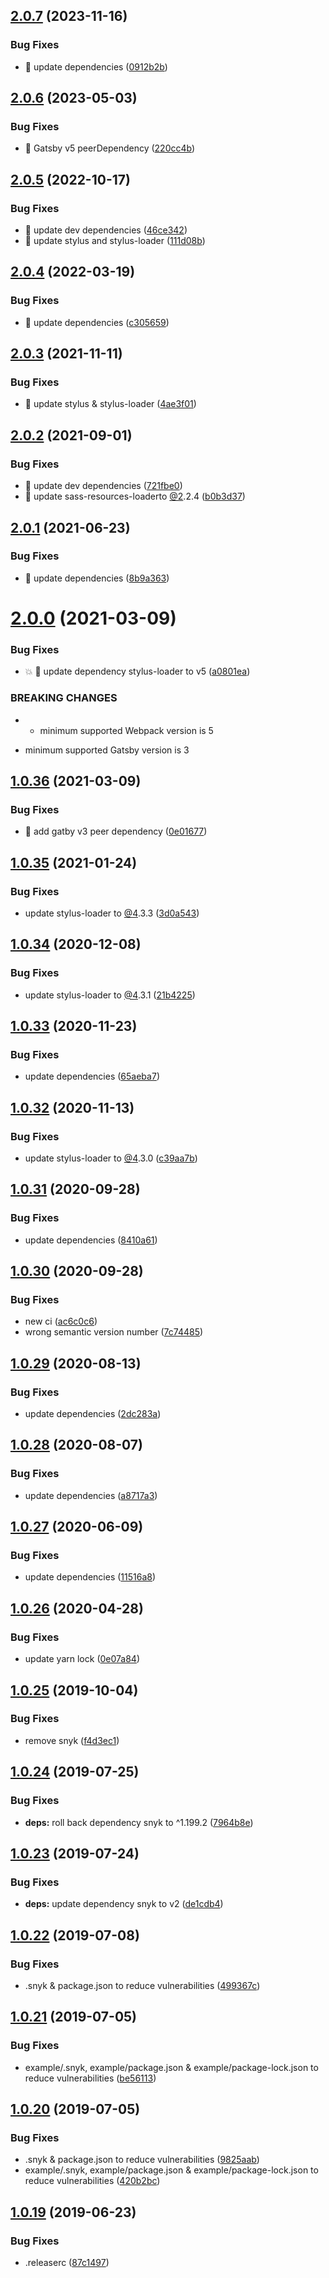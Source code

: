 ## [2.0.7](https://github.com/JimmyBeldone/gatsby-plugin-stylus-resources/compare/v2.0.6...v2.0.7) (2023-11-16)


### Bug Fixes

* 🐛 update dependencies ([0912b2b](https://github.com/JimmyBeldone/gatsby-plugin-stylus-resources/commit/0912b2b18422cf0ddd788dfb6f5c4d3dd780956c))

## [2.0.6](https://github.com/JimmyBeldone/gatsby-plugin-stylus-resources/compare/v2.0.5...v2.0.6) (2023-05-03)


### Bug Fixes

* 🐛 Gatsby v5 peerDependency ([220cc4b](https://github.com/JimmyBeldone/gatsby-plugin-stylus-resources/commit/220cc4b4c83f0e51fb1b02a0f598c1e6a9767324))

## [2.0.5](https://github.com/JimmyBeldone/gatsby-plugin-stylus-resources/compare/v2.0.4...v2.0.5) (2022-10-17)


### Bug Fixes

* 🐛 update dev dependencies ([46ce342](https://github.com/JimmyBeldone/gatsby-plugin-stylus-resources/commit/46ce342dac824d00f8f2da24cb76723babf986a8))
* 🐛 update stylus and stylus-loader ([111d08b](https://github.com/JimmyBeldone/gatsby-plugin-stylus-resources/commit/111d08ba8103a5259bf3b52b1905bcd6b68e53e0))

## [2.0.4](https://github.com/JimmyBeldone/gatsby-plugin-stylus-resources/compare/v2.0.3...v2.0.4) (2022-03-19)


### Bug Fixes

* 🐛 update dependencies ([c305659](https://github.com/JimmyBeldone/gatsby-plugin-stylus-resources/commit/c305659b4a9a54240bcb398fb93f4f2a1b80b766))

## [2.0.3](https://github.com/JimmyBeldone/gatsby-plugin-stylus-resources/compare/v2.0.2...v2.0.3) (2021-11-11)


### Bug Fixes

* 🐛 update stylus & stylus-loader ([4ae3f01](https://github.com/JimmyBeldone/gatsby-plugin-stylus-resources/commit/4ae3f0110604c7931ca85b9c8cc95e32165e571c))

## [2.0.2](https://github.com/JimmyBeldone/gatsby-plugin-stylus-resources/compare/v2.0.1...v2.0.2) (2021-09-01)


### Bug Fixes

* 🐛 update dev dependencies ([721fbe0](https://github.com/JimmyBeldone/gatsby-plugin-stylus-resources/commit/721fbe00ab072178eb7131d80894a82cdf129872))
* 🐛 update sass-resources-loaderto [@2](https://github.com/2).2.4 ([b0b3d37](https://github.com/JimmyBeldone/gatsby-plugin-stylus-resources/commit/b0b3d37e832c1fb2abb0f6e36541286b6a8ac08e))

## [2.0.1](https://github.com/JimmyBeldone/gatsby-plugin-stylus-resources/compare/v2.0.0...v2.0.1) (2021-06-23)


### Bug Fixes

* 🐛 update dependencies ([8b9a363](https://github.com/JimmyBeldone/gatsby-plugin-stylus-resources/commit/8b9a363a76e63a1cf47f35193acdf9dd3a9e4da1))

# [2.0.0](https://github.com/JimmyBeldone/gatsby-plugin-stylus-resources/compare/v1.0.36...v2.0.0) (2021-03-09)


### Bug Fixes

* 💥 🐛 update dependency stylus-loader to v5 ([a0801ea](https://github.com/JimmyBeldone/gatsby-plugin-stylus-resources/commit/a0801eaaf4747fc746326c3fc0cf0ce1dd7c8384))


### BREAKING CHANGES

* - minimum supported Webpack version is 5
- minimum supported Gatsby version is 3

## [1.0.36](https://github.com/JimmyBeldone/gatsby-plugin-stylus-resources/compare/v1.0.35...v1.0.36) (2021-03-09)


### Bug Fixes

* 🐛 add gatby v3 peer dependency ([0e01677](https://github.com/JimmyBeldone/gatsby-plugin-stylus-resources/commit/0e0167785d4b9d1bc897bf7427fcf2afee87426b))

## [1.0.35](https://github.com/JimmyBeldone/gatsby-plugin-stylus-resources/compare/v1.0.34...v1.0.35) (2021-01-24)


### Bug Fixes

* update stylus-loader to [@4](https://github.com/4).3.3 ([3d0a543](https://github.com/JimmyBeldone/gatsby-plugin-stylus-resources/commit/3d0a54355f44ad833648ade88bdcad376a41a107))

## [1.0.34](https://github.com/JimmyBeldone/gatsby-plugin-stylus-resources/compare/v1.0.33...v1.0.34) (2020-12-08)


### Bug Fixes

* update stylus-loader to [@4](https://github.com/4).3.1 ([21b4225](https://github.com/JimmyBeldone/gatsby-plugin-stylus-resources/commit/21b422580238a6b8c8efb52146e732184a2cf23e))

## [1.0.33](https://github.com/JimmyBeldone/gatsby-plugin-stylus-resources/compare/v1.0.32...v1.0.33) (2020-11-23)


### Bug Fixes

* update dependencies ([65aeba7](https://github.com/JimmyBeldone/gatsby-plugin-stylus-resources/commit/65aeba7f30a0938a3c2bf63529e7380fdf9b5f2e))

## [1.0.32](https://github.com/JimmyBeldone/gatsby-plugin-stylus-resources/compare/v1.0.31...v1.0.32) (2020-11-13)


### Bug Fixes

* update stylus-loader to [@4](https://github.com/4).3.0 ([c39aa7b](https://github.com/JimmyBeldone/gatsby-plugin-stylus-resources/commit/c39aa7bb2a4f7c82d481567429f34e9f281e1251))

## [1.0.31](https://github.com/JimmyBeldone/gatsby-plugin-stylus-resources/compare/v1.0.30...v1.0.31) (2020-09-28)


### Bug Fixes

* update dependencies ([8410a61](https://github.com/JimmyBeldone/gatsby-plugin-stylus-resources/commit/8410a616c9a5b0e67a965f3817e2983870df57bb))

## [1.0.30](https://github.com/JimmyBeldone/gatsby-plugin-stylus-resources/compare/v1.0.29...v1.0.30) (2020-09-28)


### Bug Fixes

* new ci ([ac6c0c6](https://github.com/JimmyBeldone/gatsby-plugin-stylus-resources/commit/ac6c0c64d25731fdf7527bf7523fa7f1bd163f87))
* wrong semantic version number ([7c74485](https://github.com/JimmyBeldone/gatsby-plugin-stylus-resources/commit/7c7448557b6b875873afd73946c8c8c699eec558))

## [1.0.29](https://github.com/JimmyBeldone/gatsby-plugin-stylus-resources/compare/v1.0.28...v1.0.29) (2020-08-13)


### Bug Fixes

* update dependencies ([2dc283a](https://github.com/JimmyBeldone/gatsby-plugin-stylus-resources/commit/2dc283a1cd1cc029cf197cf91bf7548b225043d5))

## [1.0.28](https://github.com/JimmyBeldone/gatsby-plugin-stylus-resources/compare/v1.0.27...v1.0.28) (2020-08-07)


### Bug Fixes

* update dependencies ([a8717a3](https://github.com/JimmyBeldone/gatsby-plugin-stylus-resources/commit/a8717a3a7bbc8001fc89ae838b74c0fee344fffa))

## [1.0.27](https://github.com/JimmyBeldone/gatsby-plugin-stylus-resources/compare/v1.0.26...v1.0.27) (2020-06-09)


### Bug Fixes

* update dependencies ([11516a8](https://github.com/JimmyBeldone/gatsby-plugin-stylus-resources/commit/11516a8f1118a457de7ce65a4bc8cb02437ff2f7))

## [1.0.26](https://github.com/JimmyBeldone/gatsby-plugin-stylus-resources/compare/v1.0.25...v1.0.26) (2020-04-28)


### Bug Fixes

* update yarn lock ([0e07a84](https://github.com/JimmyBeldone/gatsby-plugin-stylus-resources/commit/0e07a84e5e1e40a1b7a72ae8f20531375ef72474))

## [1.0.25](https://github.com/JimmyBeldone/gatsby-plugin-stylus-resources/compare/v1.0.24...v1.0.25) (2019-10-04)


### Bug Fixes

* remove snyk ([f4d3ec1](https://github.com/JimmyBeldone/gatsby-plugin-stylus-resources/commit/f4d3ec1))

## [1.0.24](https://github.com/JimmyBeldone/gatsby-plugin-stylus-resources/compare/v1.0.23...v1.0.24) (2019-07-25)


### Bug Fixes

* **deps:** roll back dependency snyk to ^1.199.2 ([7964b8e](https://github.com/JimmyBeldone/gatsby-plugin-stylus-resources/commit/7964b8e))

## [1.0.23](https://github.com/JimmyBeldone/gatsby-plugin-stylus-resources/compare/v1.0.22...v1.0.23) (2019-07-24)


### Bug Fixes

* **deps:** update dependency snyk to v2 ([de1cdb4](https://github.com/JimmyBeldone/gatsby-plugin-stylus-resources/commit/de1cdb4))

## [1.0.22](https://github.com/JimmyBeldone/gatsby-plugin-stylus-resources/compare/v1.0.21...v1.0.22) (2019-07-08)


### Bug Fixes

* .snyk & package.json to reduce vulnerabilities ([499367c](https://github.com/JimmyBeldone/gatsby-plugin-stylus-resources/commit/499367c))

## [1.0.21](https://github.com/JimmyBeldone/gatsby-plugin-stylus-resources/compare/v1.0.20...v1.0.21) (2019-07-05)


### Bug Fixes

* example/.snyk, example/package.json & example/package-lock.json to reduce vulnerabilities ([be56113](https://github.com/JimmyBeldone/gatsby-plugin-stylus-resources/commit/be56113))

## [1.0.20](https://github.com/JimmyBeldone/gatsby-plugin-stylus-resources/compare/v1.0.19...v1.0.20) (2019-07-05)


### Bug Fixes

* .snyk & package.json to reduce vulnerabilities ([9825aab](https://github.com/JimmyBeldone/gatsby-plugin-stylus-resources/commit/9825aab))
* example/.snyk, example/package.json & example/package-lock.json to reduce vulnerabilities ([420b2bc](https://github.com/JimmyBeldone/gatsby-plugin-stylus-resources/commit/420b2bc))

## [1.0.19](https://github.com/JimmyBeldone/gatsby-plugin-stylus-resources/compare/v1.0.18...v1.0.19) (2019-06-23)


### Bug Fixes

* .releaserc ([87c1497](https://github.com/JimmyBeldone/gatsby-plugin-stylus-resources/commit/87c1497))
